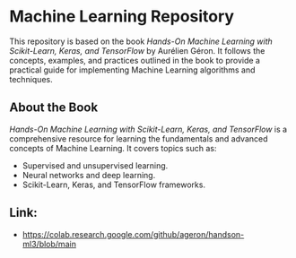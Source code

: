 # Machine Learning Repository

This repository is based on the book *Hands-On Machine Learning with Scikit-Learn, Keras, and TensorFlow* by Aurélien Géron. It follows the concepts, examples, and practices outlined in the book to provide a practical guide for implementing Machine Learning algorithms and techniques.

## About the Book
*Hands-On Machine Learning with Scikit-Learn, Keras, and TensorFlow* is a comprehensive resource for learning the fundamentals and advanced concepts of Machine Learning. It covers topics such as:
- Supervised and unsupervised learning.
- Neural networks and deep learning.
- Scikit-Learn, Keras, and TensorFlow frameworks.

## Link:
- https://colab.research.google.com/github/ageron/handson-ml3/blob/main
